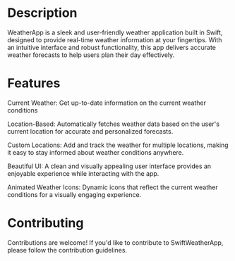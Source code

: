 <H1>Description</H1>

<p>WeatherApp is a sleek and user-friendly weather application built in Swift, designed to provide real-time weather information at your fingertips. With an intuitive interface and robust functionality, this app delivers accurate weather forecasts to help users plan their day effectively.</p>

<H1>Features</H1>

<p>
Current Weather: Get up-to-date information on the current weather conditions

Location-Based: Automatically fetches weather data based on the user's current location for accurate and personalized forecasts.

Custom Locations: Add and track the weather for multiple locations, making it easy to stay informed about weather conditions anywhere.

Beautiful UI: A clean and visually appealing user interface provides an enjoyable experience while interacting with the app.

Animated Weather Icons: Dynamic icons that reflect the current weather conditions for a visually engaging experience.
</p>

<H1>Contributing</H1>

<p>Contributions are welcome! If you'd like to contribute to SwiftWeatherApp, please follow the contribution guidelines.</p>
